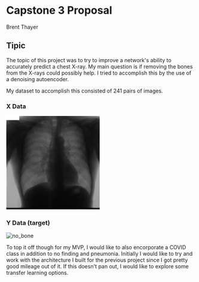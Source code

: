 # Capstone 3 Proposal

Brent Thayer



## Tipic
The topic of this project was to try to improve a network's ability to accurately predict a chest X-ray.  My main question is if removing the bones from the X-rays could possibly help.  I tried to accomplish this by the use of a denoising autoencoder.

My dataset to accomplish this consisted of 241 pairs of images.
### X Data
<img src="/images/JPCLN001bone.png" alt="bone"
	title="no_bone" width="250" height="250" />

### Y Data (target)
<img src="/images/JPCLN001_1.png" alt="no_bone"
	title="no_bone" width="250" height="250" />



To top it off though for my MVP, I would like to also encorporate a COVID class in addition to no finding and pneumonia.  Initially I would like to try and work with the architecture I built for the previous project since I got pretty good mileage out of it.  If this doesn't pan out, I would like to explore some transfer learning options.

